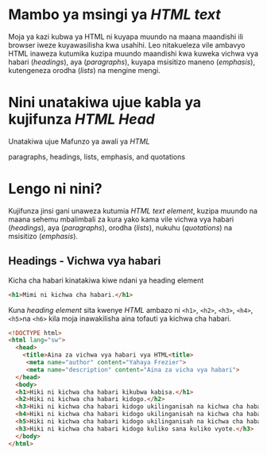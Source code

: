 # Mambo ya msingi ya *HTML text*

Moja ya kazi kubwa ya HTML ni kuyapa muundo na maana maandishi ili browser iweze kuyawasilisha kwa usahihi. Leo nitakueleza vile ambavyo HTML inaweza kutumika kuzipa muundo maandishi kwa kuweka vichwa vya habari  (*headings*), aya (*paragraphs*), kuyapa msisitizo maneno  (*emphasis*), kutengeneza orodha (*lists*) na mengine mengi.

# Nini unatakiwa ujue kabla ya kujifunza *HTML Head*
Unatakiwa ujue Mafunzo ya awali ya *HTML*

paragraphs, headings, lists, emphasis, and quotations

# Lengo ni nini?
Kujifunza jinsi gani unaweza kutumia *HTML text element*, kuzipa muundo na maana sehemu mbalimbali za kura yako kama vile vichwa vya habari (*headings*), aya (*paragraphs*), orodha (*lists*), nukuhu (*quotations*) na msisitizo (*emphasis*).

## Headings - Vichwa vya habari
Kicha cha habari kinatakiwa kiwe ndani ya heading element 
```html
<h1>Mimi ni kichwa cha habari.</h1>
```
Kuna *heading element* sita kwenye *HTML* ambazo ni `<h1>`, `<h2>`, `<h3>`, `<h4>`, `<h5>`na `<h6>` kila moja inawakilisha aina tofauti ya kichwa cha habari.

```html
<!DOCTYPE html>
<html lang="sw">
  <head>
    <title>Aina za vichwa vya habari vya HTML<title>
     <meta name="author" content="Yahaya Frezier">
     <meta name="description" content="Aina za vicha vya habari">
  </head>
  <body>
  <h1>Hiki ni kichwa cha habari kikubwa kabisa.</h1>
  <h2>Hiki ni kichwa cha habari kidogo.</h2>
  <h3>Hiki ni kichwa cha habari kidogo ukilinganisah na kichwa cha habari cha h2.</h3>
  <h4>Hiki ni kichwa cha habari kidogo ukilinganisah na kichwa cha habari cha h3.</h4>
  <h5>Hiki ni kichwa cha habari kidogo ukilinganisah na kichwa cha habari cha h4.</h5>
  <h3>Hiki ni kichwa cha habari kidogo kuliko sana kuliko vyote.</h3>
  </body>
</html>
```

